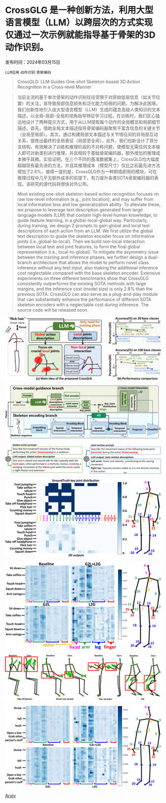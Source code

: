 # CrossGLG 是一种创新方法，利用大型语言模型（LLM）以跨层次的方式实现仅通过一次示例就能指导基于骨架的3D动作识别。

发布时间：2024年03月15日

`LLM应用` `动作识别` `骨架编码`

> CrossGLG: LLM Guides One-shot Skeleton-based 3D Action Recognition in a Cross-level Manner

> 当前主流的基于单次骨架的动作识别往往受限于对原始低层信息（如关节位置）的关注，易导致局部信息损失和泛化能力较弱的问题。为解决此困境，我们创新性地引入由大型语言模型（LLM）生成的蕴含高级人类知识的文本描述，以全局-局部-全局的视角指导特征学习过程。在训练时，我们匠心独运地设计了两种提示方式，用于从LLM提取每个动作的全局概览和局部细节描述。首先，借助全局文本描述指导骨架编码器聚焦于富含信息的关键关节（全局至局部）。其次，通过构建局部文本描述与关节特征间的非局部互动关系，提炼出最终的全局表征（局部至全局）。此外，我们创新设计了双分支结构，有效解决了训练和推理阶段的不对称问题，使模型无需任何文本输入即可对新类别进行推理，并且相较于基础骨架编码器，额外增加的推理成本微乎其微。实验证明，在三个不同的基准数据集上，CrossGLG均大幅度超越现有最先进的方法，并且其推理成本（模型尺寸）仅比之前最先进方法增加了2.8%。值得一提的是，CrossGLG作为一种即插即用的模块，可在推理过程中几乎无额外成本的前提下，有力提升各类SOTA骨架编码器的表现。该研究的源代码将很快对外公布。

> Most existing one-shot skeleton-based action recognition focuses on raw low-level information (e.g., joint location), and may suffer from local information loss and low generalization ability. To alleviate these, we propose to leverage text description generated from large language models (LLM) that contain high-level human knowledge, to guide feature learning, in a global-local-global way. Particularly, during training, we design $2$ prompts to gain global and local text descriptions of each action from an LLM. We first utilize the global text description to guide the skeleton encoder focus on informative joints (i.e.,global-to-local). Then we build non-local interaction between local text and joint features, to form the final global representation (i.e., local-to-global). To mitigate the asymmetry issue between the training and inference phases, we further design a dual-branch architecture that allows the model to perform novel class inference without any text input, also making the additional inference cost neglectable compared with the base skeleton encoder. Extensive experiments on three different benchmarks show that CrossGLG consistently outperforms the existing SOTA methods with large margins, and the inference cost (model size) is only $2.8$\% than the previous SOTA. CrossGLG can also serve as a plug-and-play module that can substantially enhance the performance of different SOTA skeleton encoders with a neglectable cost during inference. The source code will be released soon.

![CrossGLG 是一种创新方法，利用大型语言模型（LLM）以跨层次的方式实现仅通过一次示例就能指导基于骨架的3D动作识别。](../../../paper_images/2403.10082/x1.png)

![CrossGLG 是一种创新方法，利用大型语言模型（LLM）以跨层次的方式实现仅通过一次示例就能指导基于骨架的3D动作识别。](../../../paper_images/2403.10082/x2.png)

![CrossGLG 是一种创新方法，利用大型语言模型（LLM）以跨层次的方式实现仅通过一次示例就能指导基于骨架的3D动作识别。](../../../paper_images/2403.10082/x3.png)

![CrossGLG 是一种创新方法，利用大型语言模型（LLM）以跨层次的方式实现仅通过一次示例就能指导基于骨架的3D动作识别。](../../../paper_images/2403.10082/x4.png)

![CrossGLG 是一种创新方法，利用大型语言模型（LLM）以跨层次的方式实现仅通过一次示例就能指导基于骨架的3D动作识别。](../../../paper_images/2403.10082/x5.png)

![CrossGLG 是一种创新方法，利用大型语言模型（LLM）以跨层次的方式实现仅通过一次示例就能指导基于骨架的3D动作识别。](../../../paper_images/2403.10082/x6.png)

![CrossGLG 是一种创新方法，利用大型语言模型（LLM）以跨层次的方式实现仅通过一次示例就能指导基于骨架的3D动作识别。](../../../paper_images/2403.10082/x7.png)

[Arxiv](https://arxiv.org/abs/2403.10082)